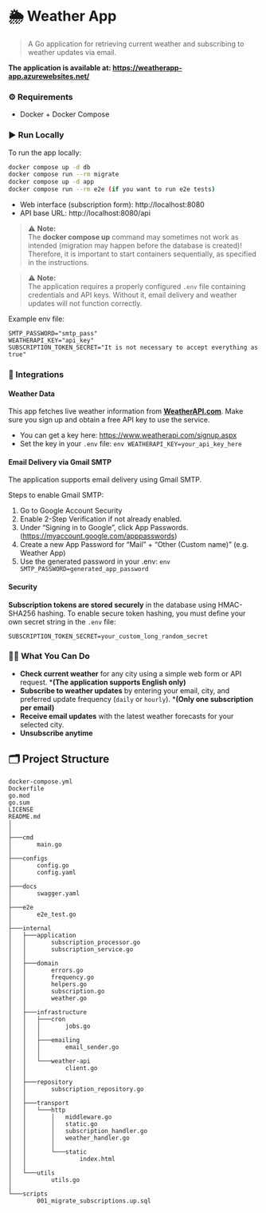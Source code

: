# 🌦 Weather App
> A Go application for retrieving current weather and subscribing to weather updates via email.

**The application is available at: https://weatherapp-app.azurewebsites.net/**

### ⚙️ Requirements

- Docker + Docker Compose

### ▶️ Run Locally
To run the app locally:
```bash
docker compose up -d db
docker compose run --rm migrate
docker compose up -d app
docker compose run --rm e2e (if you want to run e2e tests)
```
- Web interface (subscription form): http://localhost:8080
- API base URL: http://localhost:8080/api

> ⚠️ **Note:**  
> The **docker compose up** command may sometimes not work as intended (migration may happen before the database is created)! Therefore, it is important to start containers sequentially, as specified in the instructions.

> ⚠️ **Note:**  
> The application requires a properly configured `.env` file containing credentials and API keys. Without it, email delivery and weather updates will not function correctly.

Example env file:
```env
SMTP_PASSWORD="smtp_pass"
WEATHERAPI_KEY="api_key"
SUBSCRIPTION_TOKEN_SECRET="It is not necessary to accept everything as true"
```


### 📡 Integrations
####  Weather Data
This app fetches live weather information from **[WeatherAPI.com](https://www.weatherapi.com/)**. Make sure you sign up and obtain a free API key to use the service.


- You can get a key here: https://www.weatherapi.com/signup.aspx
- Set the key in your `.env` file:
          ```env
          WEATHERAPI_KEY=your_api_key_here
          ```

#### Email Delivery via Gmail SMTP
The application supports email delivery using Gmail SMTP.

Steps to enable Gmail SMTP:
1. Go to Google Account Security
2. Enable 2-Step Verification if not already enabled.
3. Under “Signing in to Google”, click App Passwords. (https://myaccount.google.com/apppasswords)
4. Create a new App Password for “Mail” + “Other (Custom name)” (e.g. Weather App)
5. Use the generated password in your .env:
        ```env
        SMTP_PASSWORD=generated_app_password
        ```
#### Security
**Subscription tokens are stored securely** in the database using HMAC-SHA256 hashing. To enable secure token hashing, you must define your own secret string in the `.env` file:
```env
SUBSCRIPTION_TOKEN_SECRET=your_custom_long_random_secret
```

### 🧑‍💼 What You Can Do

- **Check current weather** for any city using a simple web form or API request. ***(The application supports English only)**
- **Subscribe to weather updates** by entering your email, city, and preferred update frequency (`daily` or `hourly`). ***(Only one subscription per email)**
- **Receive email updates** with the latest weather forecasts for your selected city.
- **Unsubscribe anytime**

## 🗂 Project Structure
```
docker-compose.yml
Dockerfile
go.mod
go.sum
LICENSE
README.md
│
│
├───cmd
│       main.go
│
├───configs
│       config.go
│       config.yaml
│
├───docs
│       swagger.yaml
│
├───e2e
│       e2e_test.go
│
├───internal
│   ├───application
│   │       subscription_processor.go
│   │       subscription_service.go
│   │
│   ├───domain
│   │       errors.go
│   │       frequency.go
│   │       helpers.go
│   │       subscription.go
│   │       weather.go
│   │
│   ├───infrastructure
│   │   ├───cron
│   │   │       jobs.go
│   │   │
│   │   ├───emailing
│   │   │       email_sender.go
│   │   │
│   │   └───weather-api
│   │           client.go
│   │
│   ├───repository
│   │       subscription_repository.go
│   │
│   ├───transport
│   │   └───http
│   │       │   middleware.go
│   │       │   static.go
│   │       │   subscription_handler.go
│   │       │   weather_handler.go
│   │       │
│   │       └───static
│   │               index.html
│   │
│   └───utils
│           utils.go
│
└───scripts
        001_migrate_subscriptions.up.sql
```
